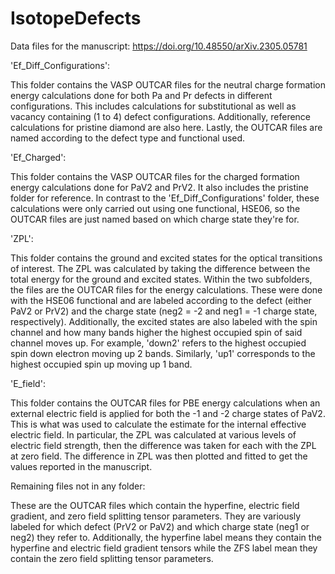 # IsotopeDefects
Data files for the manuscript:
https://doi.org/10.48550/arXiv.2305.05781

'Ef_Diff_Configurations':

This folder contains the VASP OUTCAR files for the neutral charge formation energy calculations done for both Pa and Pr defects in different configurations. This includes calculations for substitutional as well as vacancy containing (1 to 4) defect configurations. Additionally, reference calculations for pristine diamond are also here. Lastly, the OUTCAR files are named according to the defect type and functional used. 

'Ef_Charged': 

This folder contains the VASP OUTCAR files for the charged formation energy calculations done for PaV2 and PrV2. It also includes the pristine folder for reference. In contrast to the 'Ef_Diff_Configurations' folder, these calculations were only carried out using one functional, HSE06, so the OUTCAR files are just named based on which charge state they're for. 

'ZPL': 

This folder contains the ground and excited states for the optical transitions of interest. The ZPL was calculated by taking the difference between the total energy for the ground and excited states. Within the two subfolders, the files are the OUTCAR files for the energy calculations. These were done with the HSE06 functional and are labeled according to the defect (either PaV2 or PrV2) and the charge state (neg2 = -2 and neg1 = -1 charge state, respectively). Additionally, the excited states are also labeled with the spin channel and how many bands higher the highest occupied spin of said channel moves up. For example, 'down2' refers to the highest occupied spin down electron moving up 2 bands. Similarly, 'up1' corresponds to the highest occupied spin up moving up 1 band.  

'E_field':

This folder contains the OUTCAR files for PBE energy calculations when an external electric field is applied for both the -1 and -2 charge states of PaV2. This is what was used to calculate the estimate for the internal effective electric field. In particular, the ZPL was calculated at various levels of electric field strength, then the difference was taken for each with the ZPL at zero field. The difference in ZPL was then plotted and fitted to get the values reported in the manuscript. 

Remaining files not in any folder: 

These are the OUTCAR files which contain the hyperfine, electric field gradient, and zero field splitting tensor parameters. They are variously labeled for which defect (PrV2 or PaV2) and which charge state (neg1 or neg2) they refer to. Additionally, the hyperfine label means they contain the hyperfine and electric field gradient tensors while the ZFS label mean they contain the zero field splitting tensor parameters.  
